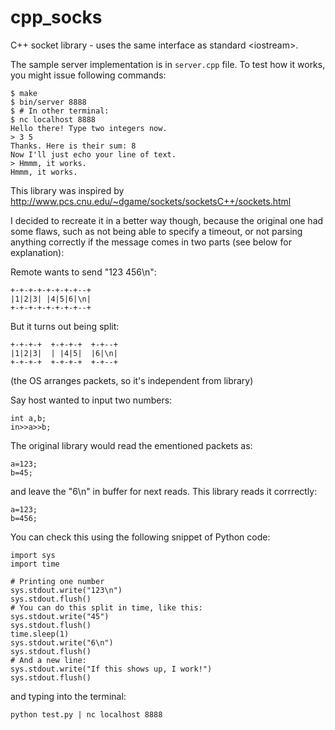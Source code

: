 # cpp_socks
C++ socket library - uses the same interface as standard &lt;iostream>.

The sample server implementation is in `server.cpp` file. To test how it works, you might issue following commands:
```
$ make
$ bin/server 8888
$ # In other terminal:
$ nc localhost 8888
Hello there! Type two integers now.
> 3 5
Thanks. Here is their sum: 8
Now I'll just echo your line of text.
> Hmmm, it works.
Hmmm, it works.
```



This library was inspired by http://www.pcs.cnu.edu/~dgame/sockets/socketsC++/sockets.html

I decided to recreate it in a better way though, because the original one had some flaws, such as not
being able to specify a timeout, or not parsing anything correctly if the message comes in two parts (see below
for explanation):

Remote wants to send "123 456\n":
```
+-+-+-+-+-+-+-+--+
|1|2|3| |4|5|6|\n|
+-+-+-+-+-+-+-+--+
```
But it turns out  being split:
```
+-+-+-+  +-+-+-+  +-+--+
|1|2|3|  | |4|5|  |6|\n|
+-+-+-+  +-+-+-+  +-+--+
```
(the OS arranges packets, so it's independent from library)

Say host wanted to input two numbers:
```
int a,b;
in>>a>>b;
```
The original library would read the ementioned packets as:
```
a=123;
b=45;
```
and leave the "6\n" in buffer for next reads.
This library reads it corrrectly:
```
a=123;
b=456;
```
You can check this using the following snippet of Python code:
```
import sys
import time

# Printing one number
sys.stdout.write("123\n")
sys.stdout.flush()
# You can do this split in time, like this:
sys.stdout.write("45")
sys.stdout.flush()
time.sleep(1)
sys.stdout.write("6\n")
sys.stdout.flush()
# And a new line:
sys.stdout.write("If this shows up, I work!")
sys.stdout.flush()
```
and typing into the terminal:
```
python test.py | nc localhost 8888
```
